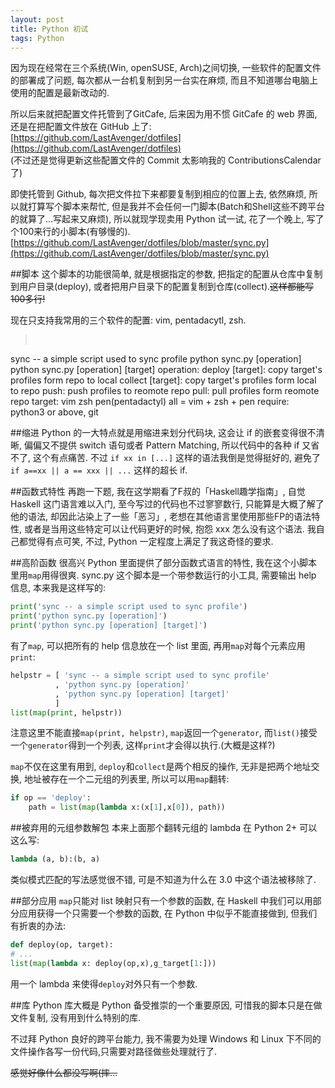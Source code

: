 ```yaml
---
layout: post
title: Python 初试
tags: Python
---
```


因为现在经常在三个系统(Win, openSUSE, Arch)之间切换, 一些软件的配置文件的部署成了问题, 每次都从一台机复制到另一台实在麻烦, 而且不知道哪台电脑上使用的配置是最新改动的.

所以后来就把配置文件托管到了GitCafe, 后来因为用不惯 GitCafe 的 web 界面, 还是在把配置文件放在 GitHub 上了: 
<br>[https://github.com/LastAvenger/dotfiles](https://github.com/LastAvenger/dotfiles)<br>
(不过还是觉得更新这些配置文件的 Commit 太影响我的 ContributionsCalendar 了)

即使托管到 Github, 每次把文件拉下来都要复制到相应的位置上去, 依然麻烦, 所以就打算写个脚本来帮忙, 但是我并不会任何一门脚本(Batch和Shell这些不跨平台的就算了...写起来又麻烦), 所以就现学现卖用 Python 试一试, 花了一个晚上, 写了个100来行的小脚本(有够慢的).
<br>[https://github.com/LastAvenger/dotfiles/blob/master/sync.py](https://github.com/LastAvenger/dotfiles/blob/master/sync.py)<br>

##脚本
这个脚本的功能很简单, 就是根据指定的参数, 把指定的配置从仓库中复制到用户目录(deploy), 或者把用户目录下的配置复制到仓库(collect).~~这样都能写100多行!~~

现在只支持我常用的三个软件的配置: vim, pentadacytl, zsh.

> <pre>
sync   -- a simple script used to sync profile
python sync.py [operation]
python sync.py [operation] [target]
operation:
    deploy   [target]: copy target's profiles form repo to local
    collect  [target]: copy target's profiles form local to repo
    push:    push profiles to reomote repo 
    pull:    pull profiles form reomote repo 
target:
    vim
    zsh
    pen(pentadactyl)
    all = vim + zsh + pen
require: python3 or above, git
</pre>

##缩进
Python 的一大特点就是用缩进来划分代码块, 这会让 if 的嵌套变得很不清晰, 偏偏又不提供 switch 语句或者 Pattern Matching, 所以代码中的各种 if 又省不了, 这个有点痛苦. 不过 `if xx in [...]` 这样的语法我倒是觉得挺好的, 避免了`if a==xx || a == xxx || ...` 这样的超长 if.


##函数式特性
再跑一下题, 我在这学期看了F叔的「Haskell趣学指南」, 自觉 Haskell 这门语言难以入门, 至今写过的代码也不过寥寥数行, 只能算是大概了解了他的语法, 却因此沾染上了一些「恶习」, 老想在其他语言里使用那些FP的语法特性, 或者是当用这些特定可以让代码更好的时候, 抱怨 xxx 怎么没有这个语法. 我自己都觉得有点可笑, 不过, Python 一定程度上满足了我这奇怪的要求.

##高阶函数
很高兴 Python 里面提供了部分函数式语言的特性, 我在这个小脚本里用`map`用得很爽.
sync.py 这个脚本是一个带参数运行的小工具, 需要输出 help 信息, 本来我是这样写的:

```python
print('sync -- a simple script used to sync profile')
print('python sync.py [operation]')
print('python sync.py [operation] [target]')
```

有了`map`, 可以把所有的 help 信息放在一个 list 里面, 再用`map`对每个元素应用`print`:

```python
helpstr = [ 'sync -- a simple script used to sync profile'
          , 'python sync.py [operation]'
          , 'python sync.py [operation] [target]'
          ]
list(map(print, helpstr))
```

注意这里不能直接`map(print, helpstr)`, `map`返回一个`generator`, 而`list()`接受一个`generator`得到一个列表, 这样`print`才会得以执行.(大概是这样?)

`map`不仅在这里有用到, `deploy`和`collect`是两个相反的操作, 无非是把两个地址交换, 地址被存在一个二元组的列表里, 所以可以用`map`翻转:

```python
if op == 'deploy':
    path = list(map(lambda x:(x[1],x[0]), path))
```

##被弃用的元组参数解包 
本来上面那个翻转元组的 lambda 在 Python 2+ 可以这么写:

```python
lambda (a, b):(b, a)
```

类似模式匹配的写法感觉很不错, 可是不知道为什么在 3.0 中这个语法被移除了.

##部分应用
`map`只能对 list 映射只有一个参数的函数, 在 Haskell 中我们可以用部分应用获得一个只需要一个参数的函数, 在 Python 中似乎不能直接做到, 但我们有折衷的办法:

```python
def deploy(op, target):
# ...
list(map(lambda x: deploy(op,x),g_target[1:]))
```

用一个 lambda 来使得`deploy`对外只有一个参数.



##库
Python 库大概是 Python 备受推崇的一个重要原因, 可惜我的脚本只是在做文件复制, 没有用到什么特别的库.

不过拜 Python 良好的跨平台能力, 我不需要为处理 Windows 和 Linux 下不同的文件操作各写一份代码,只需要对路径做些处理就行了.


~~感觉好像什么都没写啊(摔...~~
